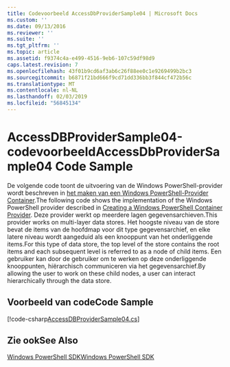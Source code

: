 ```yaml
---
title: Codevoorbeeld AccessDbProviderSample04 | Microsoft Docs
ms.custom: ''
ms.date: 09/13/2016
ms.reviewer: ''
ms.suite: ''
ms.tgt_pltfrm: ''
ms.topic: article
ms.assetid: f9374c4a-e499-4516-9eb6-107c59df98d9
caps.latest.revision: 7
ms.openlocfilehash: 43f01b9cd6af3ab6c26f88ee0c1e9269499b2bc3
ms.sourcegitcommit: b6871f21bd666f9cd71dd336bb3f844cf472b56c
ms.translationtype: MT
ms.contentlocale: nl-NL
ms.lasthandoff: 02/03/2019
ms.locfileid: "56845134"
---
```

# <a name="accessdbprovidersample04-code-sample"></a><span data-ttu-id="a4e8b-102">AccessDBProviderSample04-codevoorbeeld</span><span class="sxs-lookup"><span data-stu-id="a4e8b-102">AccessDbProviderSample04 Code Sample</span></span>

<span data-ttu-id="a4e8b-103">De volgende code toont de uitvoering van de Windows PowerShell-provider wordt beschreven in [het maken van een Windows PowerShell-Provider Container](./creating-a-windows-powershell-container-provider.md).</span><span class="sxs-lookup"><span data-stu-id="a4e8b-103">The following code shows the implementation of the Windows PowerShell provider described in [Creating a Windows PowerShell Container Provider](./creating-a-windows-powershell-container-provider.md).</span></span> <span data-ttu-id="a4e8b-104">Deze provider werkt op meerdere lagen gegevensarchieven.</span><span class="sxs-lookup"><span data-stu-id="a4e8b-104">This provider works on multi-layer data stores.</span></span> <span data-ttu-id="a4e8b-105">Het hoogste niveau van de store bevat de items van de hoofdmap voor dit type gegevensarchief, en elke latere niveau wordt aangeduid als een knooppunt van het onderliggende items.</span><span class="sxs-lookup"><span data-stu-id="a4e8b-105">For this type of data store, the top level of the store contains the root items and each subsequent level is referred to as a node of child items.</span></span> <span data-ttu-id="a4e8b-106">Een gebruiker kan door de gebruiker om te werken op deze onderliggende knooppunten, hiërarchisch communiceren via het gegevensarchief.</span><span class="sxs-lookup"><span data-stu-id="a4e8b-106">By allowing the user to work on these child nodes, a user can interact hierarchically through the data store.</span></span>

## <a name="code-sample"></a><span data-ttu-id="a4e8b-107">Voorbeeld van code</span><span class="sxs-lookup"><span data-stu-id="a4e8b-107">Code Sample</span></span>

[!code-csharp[AccessDBProviderSample04.cs](../../powershell-sdk-samples/SDK-2.0/csharp/AccessDBProviderSample04/AccessDBProviderSample04.cs#L11-L1635 "AccessDBProviderSample04.cs")]

## <a name="see-also"></a><span data-ttu-id="a4e8b-108">Zie ook</span><span class="sxs-lookup"><span data-stu-id="a4e8b-108">See Also</span></span>

[<span data-ttu-id="a4e8b-109">Windows PowerShell SDK</span><span class="sxs-lookup"><span data-stu-id="a4e8b-109">Windows PowerShell SDK</span></span>](../windows-powershell-reference.md)